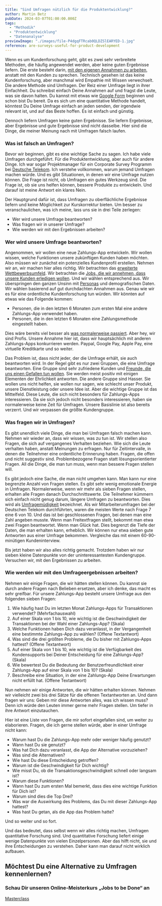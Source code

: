 ```yaml
---
title: "Sind Umfragen nützlich für die Produktentwicklung?"
author: Martin Betz
pubDate: 2024-03-07T01:00:00.000Z
tags:
  - "Methodik"
  - "Produktentwicklung"
  - "Datenanalyse"
previewImage: "./images/file-P4dgqFTRcab0QLDZSlEARYED-1.jpg"
reference: are-surveys-useful-for-product-development
---
```


Wenn es um Kundenforschung geht, gibt es zwei sehr verbreitete Methoden, die häufig angewendet werden, aber keine guten Ergebnisse liefern. Die erste besteht darin, [mit den eigenen Annahmen zu arbeiten](/blog/wir-annehmen-eine-welt-die-nicht-da-ist), anstatt mit den Kunden zu sprechen. Technisch gesehen ist das keine Kundenforschung, aber manchmal wird Empathie mit Wissen verwechselt. Die andere Methode sind Umfragen. Der Reiz einer Umfrage liegt in ihrer Einfachheit. Du schreibst einfach Deine Annahmen auf und fragst die Leute, was sie davon halten. Du kannst mit etwas wie [Google Form](https://forms.google.com/) beginnen und schon bist Du bereit. Da es sich um eine quantitative Methode handelt, könntest Du Deine Umfrage einfach an jeden senden, der irgendwie relevant ist, und auf das Beste hoffen. Es ist einfach und günstig.

Dennoch liefern Umfragen keine guten Ergebnisse. Sie liefern Ergebnisse, aber Ergebnisse und gute Ergebnisse sind nicht dasselbe. Hier sind die Dinge, die meiner Meinung nach mit Umfragen falsch laufen.

### Was ist falsch an Umfragen?

Bevor wir beginnen, gibt es eine wichtige Sache zu sagen. Ich habe viele Umfragen durchgeführt. Für die Produktentwicklung, aber auch für andere Dinge. Ich war sogar Projektmanager für ein Corporate Survey Programm bei [Deutsche Telekom](https://www.telekom.com/). Ich verstehe vollkommen, warum jemand Umfragen machen würde. Und es gibt Situationen, in denen wir eine Umfrage nutzen können. Die Frage ist nicht, ob Umfragen ein gutes Werkzeug sind. Die Frage ist, ob sie uns helfen können, bessere Produkte zu entwickeln. Und darauf ist meine Antwort ein klares Nein.

Der Hauptgrund dafür ist, dass Umfragen zu oberflächliche Ergebnisse liefern und keine Möglichkeit zur Kurskorrektur bieten. Um besser zu veranschaulichen, was ich meine, lass uns sie in drei Teile zerlegen:

- Wer wird unsere Umfrage beantworten?
- Was fragen wir in unserer Umfrage?
- Wie werden wir mit den Ergebnissen arbeiten?

### Wer wird unsere Umfrage beantworten?

Angenommen, wir wollen eine neue Zahlungs-App entwickeln. Wir wollen wissen, welche Funktionen unsere zukünftigen Kunden haben möchten. Also müssen wir zunächst ein potenzielles Kundenprofil erstellen. Nehmen wir an, wir machen hier alles richtig. Wir betrachten das [erweiterte Wettbewerbsumfeld](/blog/wie-kann-man-die-erweiterte-wettbewerbslandschaft-nutzen/). Wir betrachten die [Jobs, die wir annehmen, dass unsere Kunden erledigen wollen](/blog/verstehen-die-zu-erledigenden-aufgaben-perspektive/). Und wir wählen entsprechend aus. Wir überspringen den ganzen Unsinn mit [Personas](/en/blog/are-personas-useful-for-product-development/) und demografischen Daten. Wir wählen basierend auf gut durchdachten Annahmen aus. Genau wie wir es für eine ordentliche Kundenforschung tun würden. Wir könnten auf etwas wie das Folgende kommen:

- Personen, die in den letzten 6 Monaten zum ersten Mal eine andere Zahlungs-App verwendet haben.
- Personen, die in den letzten 6 Monaten eine Zahlungsmethode eingestellt haben.

Dies wäre bereits viel besser als [was normalerweise passiert](/en/blog/would-you-rather-eat-a-dolphin-or-buy-our-product/). Aber hey, wir sind Profis. Unsere Annahme hier ist, dass wir hauptsächlich mit anderen Zahlungs-Apps konkurrieren werden. Paypal, Google Pay, Apple Pay, eine virtuelle Kreditkarte und so weiter.

Das Problem ist, dass nicht jeder, der die Umfrage erhält, sie auch beantworten wird. In der Regel gibt es nur zwei Gruppen, die eine Umfrage beantworten. Eine Gruppe sind sehr zufriedene Kunden und [Freunde, die uns einen Gefallen tun wollen](https://www.momtestbook.com/). Sie werden meist positiv mit einigen Elementen der Ehrlichkeit antworten. Die andere Gruppe sind Hasser. Sie wollen uns nicht helfen, sie wollen nur sagen, wie schlecht unser Produkt, unsere Dienstleistung oder unsere Idee ist. Aber die wichtige Gruppe ist das Mittelfeld. Diese Leute, die sich nicht besonders für Zahlungs-Apps interessieren. Da sie sich jedoch nicht besonders interessieren, haben sie normalerweise keine Zeit für Umfragen. Unsere Basislinie ist also bereits verzerrt. Und wir verpassen die größte Kundengruppe.

### Was fragen wir in Umfragen?

Es gibt unendlich viele Dinge, die man bei Umfragen falsch machen kann. Nehmen wir wieder an, dass wir wissen, was zu tun ist. Wir stellen also Fragen, die sich auf vergangenes Verhalten beziehen. Wie sich die Leute verhalten haben, anstatt Meinungen zu erfragen. Nur für Zeitintervalle, in denen die Teilnehmer eine ordentliche Erinnerung haben. Fragen, die offen und nicht suggestiv sind. Problembezogene Fragen statt lösungsorientierter Fragen. All die Dinge, die man tun muss, wenn man bessere Fragen stellen will.

Es gibt jedoch eine Sache, die man nicht umgehen kann. Man kann nur eine begrenzte Anzahl von Fragen stellen. Es gibt sehr wenig emotionale Energie in Umfragen. Normalerweise, wenn wir mehr als sieben Fragen stellen, erhalten alle Fragen danach Durchschnittswerte. Die Teilnehmer kümmern sich einfach nicht genug darum, längere Umfragen zu beantworten. Dies wird als [Umfragemüdigkeit](https://granicus.com/blog/how-to-avoid-survey-fatigue/) bezeichnet. Als wir Mitarbeiterumfragen bei der Deutschen Telekom durchführten, waren die meisten Werte nach Frage 7 eine 6 von 10. Und das ist bei geschlossenen Fragen, bei denen man eine Zahl angeben musste. Wenn man Freitextfragen stellt, bekommt man etwa zwei Fragen beantwortet. Wenn man Glück hat. Dies begrenzt die Tiefe der Daten, die man erhalten kann, erheblich. Wir können nur etwa sieben gute Antworten aus einer Umfrage bekommen. Vergleiche das mit einem 60-90-minütigen Kundeninterview.

Bis jetzt haben wir also alles richtig gemacht. Trotzdem haben wir nur sieben kleine Datenpunkte von der uninteressantesten Kundengruppe. Versuchen wir, mit den Ergebnissen zu arbeiten.

### Wie werden wir mit den Umfrageergebnissen arbeiten?

Nehmen wir einige Fragen, die wir hätten stellen können. Du kannst sie durch andere Fragen nach Belieben ersetzen, aber ich denke, das macht es sehr greifbar. Für unsere Zahlungs-App besteht unsere Umfrage aus den folgenden sieben Fragen:

1. Wie häufig hast Du im letzten Monat Zahlungs-Apps für Transaktionen verwendet? (Mehrfachauswahl)
2. Auf einer Skala von 1 bis 10, wie wichtig ist die Geschwindigkeit der Transaktionen bei der Wahl einer Zahlungs-App? (Skala)
3. Welche Funktionen haben Dich dazu veranlasst, in der Vergangenheit eine bestimmte Zahlungs-App zu wählen? (Offene Textantwort)
4. Was sind die drei größten Probleme, die Du bisher mit Zahlungs-Apps hattest? (Offene Textantwort)
5. Auf einer Skala von 1 bis 10, wie wichtig ist die Verfügbarkeit des Kundensupports bei Deiner Entscheidung für eine Zahlungs-App? (Skala)
6. Wie bewertest Du die Bedeutung der Benutzerfreundlichkeit einer Zahlungs-App auf einer Skala von 1 bis 10? (Skala)
7. Beschreibe eine Situation, in der eine Zahlungs-App Deine Erwartungen nicht erfüllt hat. (Offene Textantwort)

Nun nehmen wir einige Antworten, die wir hätten erhalten können. Nehmen wir vielleicht zwei bis drei Sätze für die offenen Textantworten an. Und dann fragen wir uns: Geben mir diese Antworten alles, was ich wissen muss? Denn ich würde den Leuten immer gerne mehr Fragen stellen. Um tiefer in ihre Antwort einzutauchen.

Hier ist eine Liste von Fragen, die mir sofort eingefallen sind, um weiter zu elaborieren. Fragen, die ich gerne stellen würde, aber in einer Umfrage nicht kann:

- Warum hast Du die Zahlungs-App mehr oder weniger häufig genutzt?
- Wann hast Du sie genutzt?
- Was hat Dich dazu veranlasst, die App der Alternative vorzuziehen?
- Was sind die Alternativen?
- Wie hast Du diese Entscheidung getroffen?
- Warum ist die Geschwindigkeit für Dich wichtig?
- Wie misst Du, ob die Transaktionsgeschwindigkeit schnell oder langsam ist?
- Warum diese Funktionen?
- Wann hast Du zum ersten Mal bemerkt, dass dies eine wichtige Funktion für Dich ist?
- Warum sind dies die Top Drei?
- Was war die Auswirkung des Problems, das Du mit dieser Zahlungs-App hattest?
- Was hast Du getan, als die App das Problem hatte?

Und so weiter und so fort.

Und das bedeutet, dass selbst wenn wir alles richtig machen, Umfragen quantitative Forschung sind. Und quantitative Forschung liefert einige wenige Datenpunkte von vielen Einzelpersonen. Aber das hilft nicht, sie und ihre Entscheidungen zu verstehen. Daher kann man darauf nicht wirklich aufbauen.

## Möchtest Du eine Alternative zu Umfragen kennenlernen?

### Schau Dir unseren Online-Meisterkurs „Jobs to be Done“ an

[Masterclass](/leistungen/mastering-jobs-to-be-done-online-workshop/)
